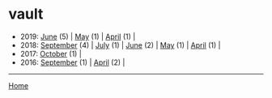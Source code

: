 # vault

  * 2019: 
      [June](./vault-2019-06.md) (5) | 
      [May](./vault-2019-05.md) (1) | 
      [April](./vault-2019-04.md) (1) | 
  * 2018: 
      [September](./vault-2018-09.md) (4) | 
      [July](./vault-2018-07.md) (1) | 
      [June](./vault-2018-06.md) (2) | 
      [May](./vault-2018-05.md) (1) | 
      [April](./vault-2018-04.md) (1) | 
  * 2017: 
      [October](./vault-2017-10.md) (1) | 
  * 2016: 
      [September](./vault-2016-09.md) (1) | 
      [April](./vault-2016-04.md) (2) | 

----

[Home](../)
